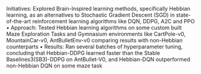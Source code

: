 Initiatives: Explored Brain-Inspired learning methods, specifically Hebbian learning, as an alternatives to Stochastic Gradient Descent (SGD) in state-of-the-art reinforcement learning algorithms like DQN, DDPG, A2C and PPO
• Approach: Tested Hebbian learning algorithms on some custom built Maze Exploration Tasks and Gymnasium environments like CartPole-v0, MountainCar-v0, AntBulletEnv-v0 comparing results with non-Hebbian counterparts
• Results: Ran several batches of hyperparameter tuning, concluding that Hebbian-DDPG learned faster than the Stable Baselines3(SB3)-DDPG on AntBullet-V0, and Hebbian-DQN outperformed non-Hebbian DQN on some maze task
